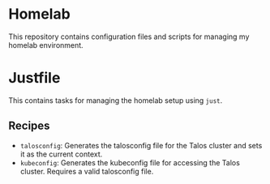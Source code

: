 # Homelab

This repository contains configuration files and scripts for managing my homelab environment.

# Justfile

This contains tasks for managing the homelab setup using `just`.

## Recipes
- `talosconfig`: Generates the talosconfig file for the Talos cluster and sets it as the current context.
- `kubeconfig`: Generates the kubeconfig file for accessing the Talos cluster. Requires a valid talosconfig file.